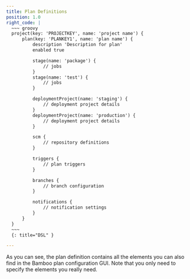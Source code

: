 ```yaml
---
title: Plan Definitions
position: 1.0
right_code: |
  ~~~ groovy
  project(key: 'PROJECTKEY', name: 'project name') {
      plan(key: 'PLANKEY1', name: 'plan name') {
          description 'Description for plan'
          enabled true

          stage(name: 'package') {
              // jobs
          }
          stage(name: 'test') {
              // jobs
          }

          deploymentProject(name: 'staging') {
              // deployment project details
          }
          deploymentProject(name: 'production') {
              // deployment project details
          }

          scm {
              // repository definitions
          }

          triggers {
              // plan triggers
          }

          branches {
              // branch configuration
          }

          notifications {
              // notification settings
          }
      }
  }
  ~~~
  {: title="DSL" }

---
```

As you can see, the plan definition contains all the elements you can also find in the Bamboo plan configuration GUI. Note that you only need to specify the elements you really need.